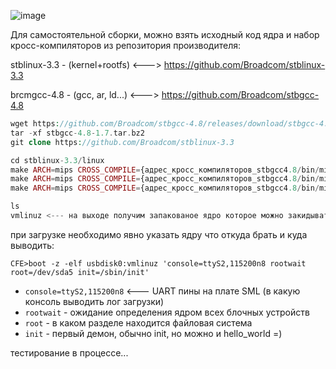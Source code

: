 ![image](https://github.com/sw3nlab/sml482hd/blob/master/manual_kernel_cross_compile/menuconfig.png)


Для самостоятельной сборки, можно взять исходный код ядра и набор кросс-компиляторов из репозитория производителя:

stblinux-3.3 - (kernel+rootfs)  <---> https://github.com/Broadcom/stblinux-3.3

brcmgcc-4.8 - (gcc, ar, ld...) <---> https://github.com/Broadcom/stbgcc-4.8

```php
wget https://github.com/Broadcom/stbgcc-4.8/releases/download/stbgcc-4.8-1.7/stbgcc-4.8-1.7.tar.bz2
tar -xf stbgcc-4.8-1.7.tar.bz2
git clone https://github.com/Broadcom/stblinux-3.3

cd stblinux-3.3/linux
make ARCH=mips CROSS_COMPILE={адрес_кросс_компиляторов_stbgcc4.8/bin/mipsel-linux-gnu-} bcm7231b0_defconfig <--- аттачим дефолтный конфиг этого камня
make ARCH=mips CROSS_COMPILE={адрес_кросс_компиляторов_stbgcc4.8/bin/mipsel-linux-gnu-} menuconfig <--- конфигурируем, добавляем плюшки
make ARCH=mips CROSS_COMPILE={адрес_кросс_компиляторов_stbgcc4.8/bin/mipsel-linux-gnu-} <--- компилируем ядро можно с ключём -j равному кол.ву ядер вашего процессора

ls
vmlinuz <--- на выходе получим запакованое ядро которое можно закидывать на флешку в fat16 раздел, если нет ошибок в процессе компиляции
```

при загрузке необходимо явно указать ядру что откуда брать и куда выводить:

`CFE>boot -z -elf usbdisk0:vmlinuz 'console=ttyS2,115200n8 rootwait root=/dev/sda5 init=/sbin/init'`

- `console=ttyS2,115200n8` <--- UART пины на плате SML (в какую консоль выводить лог загрузки)
- `rootwait` - ожидание определения ядром всех блочных устройств
- `root` - в каком разделе находится файловая система
- `init` - первый демон, обычно init, но можно и hello_world =)


тестирование в процессе...


